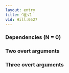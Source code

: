 ```yaml
---
layout: entry
title: འཆུ་√1
vid: Hill:0527
---
```

### Dependencies (N = 0)


### Two overt arguments


### Three overt arguments
